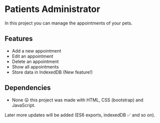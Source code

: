 <!-- README for patients admin -->

# Patients Administrator

In this project you can manage the appointments of your pets.

## Features

- Add a new appointment
- Edit an appointment
- Delete an appointment
- Show all appointments
- Store data in IndexedDB (New feature!)

## Dependencies

- None 😛 this project was made with HTML, CSS (bootstrap) and JavaScript.

Later more updates will be added (ES6 exports, indexedDB ✅ and so on).
